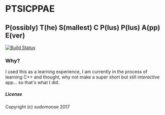 # PTSICPPAE
## P(ossibly) T(he) S(mallest) C P(lus) P(lus) A(pp) E(ver)
[![Build Status](https://travis-ci.org/sudomoose/PTSICPPAE.svg?branch=master)](https://travis-ci.org/sudomoose/PTSICPPAE)
### Why?
I used this as a learning experience, I am currently in the process of learning C++ and thought, why not make a super short but still _interactive_ app... so that's what I did.

##### License
Copyright (c) sudomoose 2017
